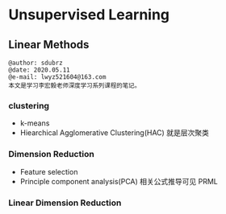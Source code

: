 # Unsupervised Learning
## Linear Methods

```
@author: sdubrz
@date: 2020.05.11
@e-mail: lwyz521604@163.com
本文是学习李宏毅老师深度学习系列课程的笔记。
```

### clustering

+ k-means
+ Hiearchical Agglomerative Clustering(HAC) 就是层次聚类

### Dimension Reduction

+ Feature selection
+ Principle component analysis(PCA)
	相关公式推导可见 PRML

### Linear Dimension Reduction

